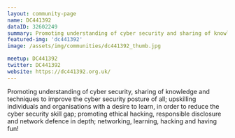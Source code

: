 ```yaml
---
layout: community-page
name: DC441392
dataID: 32602249
summary: Promoting understanding of cyber security and sharing of knowledge to improve the cyber security posture of all.
featured-img: 'dc441392'
image: /assets/img/communities/dc441392_thumb.jpg

meetup: DC441392
twitter: DC441392
website: https://dc441392.org.uk/
---
```


Promoting understanding of cyber security, sharing of knowledge and techniques to
improve the cyber security posture of all; upskilling individuals and organisations
with a desire to learn, in order to reduce the cyber security skill gap; promoting
ethical hacking, responsible disclosure and network defence in depth; networking,
learning, hacking and having fun!
